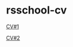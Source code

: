 # rsschool-cv

[CV#1](https://Ulyana-dev.github.io/rsschool-cv/cv)

[CV#2](https://Ulyana-dev.github.io/rsschool-cv/)